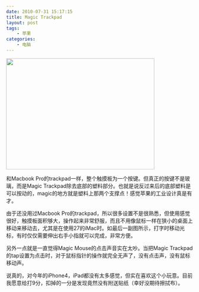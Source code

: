```yaml
---
date: 2010-07-31 15:17:15
title: Magic Trackpad
layout: post
tags:
    - 苹果
categories:
    - 电脑
---
```

<img class="aligncenter size-full wp-image-3695" title="IMG_0002" src="https://lh6.googleusercontent.com/-GHcGXJ2VHV8/TvwGA07OLdI/AAAAAAABigo/SJqv-zHfuvU/s800/img_0002.jpeg" alt="" width="400" height="300" />

和Macbook Pro的trackpad一样，整个触摸板为一个按键。但真正的按键不是玻璃，而是Magic Trackpad除去底部的塑料部分。也就是说反过来后的底部塑料是可以按动的，magic的地方就是塑料上那两个支撑点！感觉苹果的工业设计真是有才。

由于还没用过Macbook Pro的trackpad，所以很多设置不是很熟悉，但使用感觉很好，触摸板面积够大，操作起来非常舒服，而且不用像鼠标一样在狭小的桌面上移动来移动去，尤其是在使用27的iMac时。如最后一副图所示，打字时移动光标，有时仅仅需要伸出右手小指就可以完成，非常方便。

另外一点就是一直觉得Magic Mouse的点击声音实在太吵。当把Magic Trackpad的tap设置为点击时，对于鼠标指针的操作就完全无声了，没有点击声，没有鼠标移动声。

说真的，对今年的iPhone4，iPad都没有太多感觉，但实在喜欢这个小玩意。目前我愿意给打9分，扣掉的一分是发现竟然没有附送贴纸（幸好没期待擦拭布）。